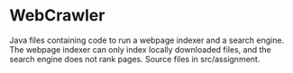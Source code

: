 # WebCrawler
Java files containing code to run a webpage indexer and a search engine. The webpage indexer can only index locally downloaded files, and the search engine does not rank pages. 
Source files in src/assignment.
